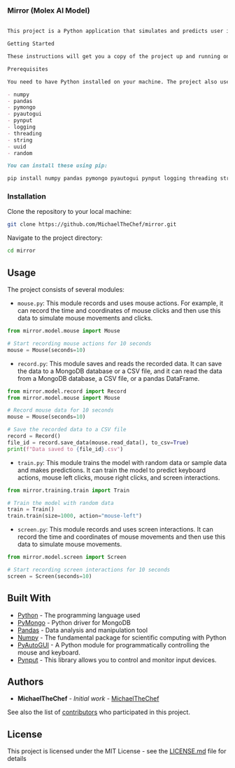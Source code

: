### Mirror (Molex AI Model)
```markdown

This project is a Python application that simulates and predicts user interactions with the system. It records and uses mouse and keyboard actions, and also includes screen interactions.

Getting Started

These instructions will get you a copy of the project up and running on your local machine for development and testing purposes.

Prerequisites

You need to have Python installed on your machine. The project also uses the following Python libraries:

- numpy
- pandas
- pymongo
- pyautogui
- pynput
- logging
- threading
- string
- uuid
- random
```
```markdown
You can install these using pip:

pip install numpy pandas pymongo pyautogui pynput logging threading string uuid random
```

### Installation

Clone the repository to your local machine:

```bash
git clone https://github.com/MichaelTheChef/mirror.git
```

Navigate to the project directory:

```bash
cd mirror
```

## Usage

The project consists of several modules:

- `mouse.py`: This module records and uses mouse actions. For example, it can record the time and coordinates of mouse clicks and then use this data to simulate mouse movements and clicks.

```python
from mirror.model.mouse import Mouse

# Start recording mouse actions for 10 seconds
mouse = Mouse(seconds=10)
```

- `record.py`: This module saves and reads the recorded data. It can save the data to a MongoDB database or a CSV file, and it can read the data from a MongoDB database, a CSV file, or a pandas DataFrame.

```python
from mirror.model.record import Record
from mirror.model.mouse import Mouse

# Record mouse data for 10 seconds
mouse = Mouse(seconds=10)

# Save the recorded data to a CSV file
record = Record()
file_id = record.save_data(mouse.read_data(), to_csv=True)
print(f"Data saved to {file_id}.csv")
```

- `train.py`: This module trains the model with random data or sample data and makes predictions. It can train the model to predict keyboard actions, mouse left clicks, mouse right clicks, and screen interactions.

```python
from mirror.training.train import Train

# Train the model with random data
train = Train()
train.train(size=1000, action="mouse-left")
```

- `screen.py`: This module records and uses screen interactions. It can record the time and coordinates of mouse movements and then use this data to simulate mouse movements.

```python
from mirror.model.screen import Screen

# Start recording screen interactions for 10 seconds
screen = Screen(seconds=10)
```

## Built With

* [Python](https://www.python.org/) - The programming language used
* [PyMongo](https://pymongo.readthedocs.io/en/stable/) - Python driver for MongoDB
* [Pandas](https://pandas.pydata.org/) - Data analysis and manipulation tool
* [Numpy](https://numpy.org/) - The fundamental package for scientific computing with Python
* [PyAutoGUI](https://pyautogui.readthedocs.io/en/latest/) - A Python module for programmatically controlling the mouse and keyboard.
* [Pynput](https://pynput.readthedocs.io/en/latest/) - This library allows you to control and monitor input devices.

## Authors

* **MichaelTheChef** - *Initial work* - [MichaelTheChef](https://github.com/MichaelTheChef)

See also the list of [contributors](https://github.com/MichaelTheChef/Mirror/graphs/contributors) who participated in this project.

## License

This project is licensed under the MIT License - see the [LICENSE.md](LICENSE.md) file for details
